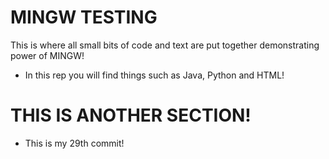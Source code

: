 # MINGW TESTING

This is where all small bits of code and text are put together demonstrating power of MINGW!

- In this rep you will find things such as Java, Python and HTML!

# THIS IS ANOTHER SECTION!

- This is my 29th commit!
